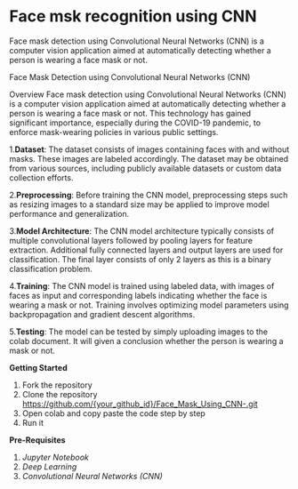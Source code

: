 # Face msk recognition using CNN

Face mask detection using Convolutional Neural Networks (CNN) is a computer vision application aimed at automatically detecting whether a person is wearing a face mask or not.


Face Mask Detection using Convolutional Neural Networks (CNN)

Overview
Face mask detection using Convolutional Neural Networks (CNN) is a computer vision application aimed at automatically detecting whether a person is wearing a face mask or not. This technology has gained significant importance, especially during the COVID-19 pandemic, to enforce mask-wearing policies in various public settings.

1.**Dataset**: The dataset consists of images containing faces with and without masks. These images are labeled accordingly. The dataset may be obtained from various sources, including publicly available datasets or custom data collection efforts.

2.**Preprocessing**: Before training the CNN model, preprocessing steps such as resizing images to a standard size may be applied to improve model performance and generalization.

3.**Model Architecture**: The CNN model architecture typically consists of multiple convolutional layers followed by pooling layers for feature extraction. Additional fully connected layers and output layers are used for classification. The final layer consists of only 2 layers as this is a binary classification problem.

4.**Training**: The CNN model is trained using labeled data, with images of faces as input and corresponding labels indicating whether the face is wearing a mask or not. Training involves optimizing model parameters using backpropagation and gradient descent algorithms.

5.**Testing**: The model can be tested by simply uploading images to the colab document. It will given a conclusion whether the person is wearing a mask or not.

**Getting Started**

1. Fork the repository
2. Clone the repository 
https://github.com/{your_github_id}/Face_Mask_Using_CNN-.git
3. Open colab and copy paste the code step by step
4. Run it

**Pre-Requisites**

1. *Jupyter Notebook*
2. *Deep Learning*
3. *Convolutional Neural Networks (CNN)*

